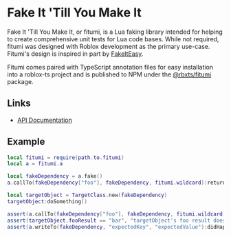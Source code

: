 # Fake It 'Till You Make It
Fake It 'Till You Make It, or fitumi, is a Lua faking library intended for helping to create comprehensive unit tests for Lua code bases. While not required, fitumi was designed with Roblox development as the primary use-case. Fitumi's design is inspired in part by [FakeItEasy](https://fakeiteasy.github.io/).

Fitumi comes paired with TypeScript annotation files for easy installation into a roblox-ts project and is published to NPM under the [@rbxts/fitumi](https://www.npmjs.com/package/@rbxts/fitumi) package.

## Links
- [API Documentation](DOCUMENTATION.md)

## Example
```lua
local fitumi = require(path.to.fitumi)
local a = fitumi.a

local fakeDependency = a.fake()
a.callTo(fakeDependency["foo"], fakeDependency, fitumi.wildcard):returns("bar")

local targetObject = TargetClass.new(fakeDependency)
targetObject:doSomething()

assert(a.callTo(fakeDependency["foo"], fakeDependency, fitumi.wildcard):didHappen(), "No call to foo happened")
assert(targetObject.fooResult == "bar", "targetObject's foo result does not match provided foo result")
assert(a.writeTo(fakeDependency, "expectedKey", "expectedValue"):didHappen(), "targetObject did not write \"expectedValue\" to \"expectedKey\"")
```
